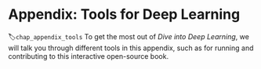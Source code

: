 # Appendix: Tools for Deep Learning
:label:`chap_appendix_tools`
To get the most out of *Dive into Deep Learning*,
we will talk you through different tools 
in this appendix,
such as 
for running and contributing to this 
interactive open-source book.